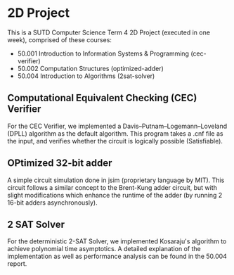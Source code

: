 # 2D Project
This is a SUTD Computer Science Term 4 2D Project (executed in one week), comprised of these courses:

* 50.001 Introduction to Information Systems & Programming (cec-verifier)
* 50.002 Computation Structures (optimized-adder)
* 50.004 Introduction to Algorithms (2sat-solver)

## Computational Equivalent Checking (CEC) Verifier
For the CEC Verifier, we implemented a Davis–Putnam–Logemann–Loveland (DPLL) algorithm as the default algorithm. This program takes a .cnf file as the input, and verifies whether the circuit is logically possible (Satisfiable). 

## OPtimized 32-bit adder
A simple circuit simulation done in jsim (proprietary language by MIT). This circuit follows a similar concept to the Brent-Kung adder circuit, but with slight modifications which enhance the runtime of the adder (by running 2 16-bit adders asynchronously).

## 2 SAT Solver
For the deterministic 2-SAT Solver, we implemented Kosaraju's algorithm to achieve polynomial time asymptotics. 
A detailed explanation of the implementation as well as performance analysis can be found in the 50.004 report.
